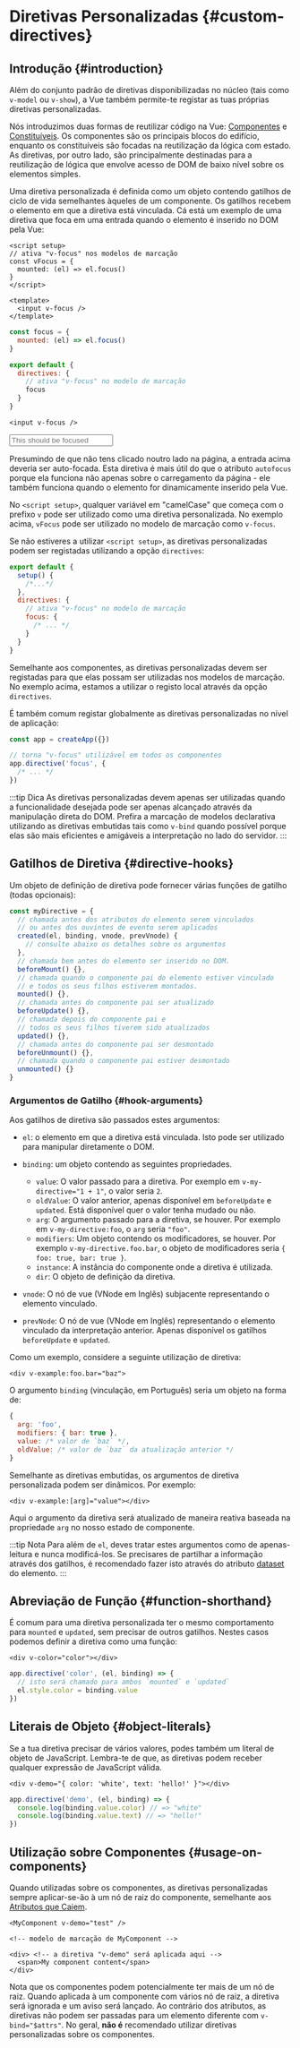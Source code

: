 # Diretivas Personalizadas {#custom-directives}

<script setup>
const vFocus = {
  mounted: el => {
    el.focus()
  }
}
</script>

## Introdução {#introduction}

Além do conjunto padrão de diretivas disponibilizadas no núcleo (tais como `v-model` ou `v-show`), a Vue também permite-te registar as tuas próprias diretivas personalizadas.

Nós introduzimos duas formas de reutilizar código na Vue: [Componentes](/guide/essentials/component-basics.html) e [Constituíveis](./composables). Os componentes são os principais blocos do edifício, enquanto os constituíveis são focadas na reutilização da lógica com estado. As diretivas, por outro lado, são principalmente destinadas para a reutilização de lógica que envolve acesso de DOM de baixo nível sobre os elementos simples.

Uma diretiva personalizada é definida como um objeto contendo gatilhos de ciclo de vida semelhantes àqueles de um componente. Os gatilhos recebem o elemento em que a diretiva está vinculada. Cá está um exemplo de uma diretiva que foca em uma entrada quando o elemento é inserido no DOM pela Vue:

<div class="composition-api">

```vue
<script setup>
// ativa "v-focus" nos modelos de marcação
const vFocus = {
  mounted: (el) => el.focus()
}
</script>

<template>
  <input v-focus />
</template>
```

</div>

<div class="options-api">

```js
const focus = {
  mounted: (el) => el.focus()
}

export default {
  directives: {
    // ativa "v-focus" no modelo de marcação
    focus
  }
}
```

```vue-html
<input v-focus />
```

</div>

<div class="demo">
  <input v-focus placeholder="This should be focused" />
</div>

Presumindo de que não tens clicado noutro lado na página, a entrada acima deveria ser auto-focada. Esta diretiva é mais útil do que o atributo `autofocus` porque ela funciona não apenas sobre o carregamento da página - ele também funciona quando o elemento for dinamicamente inserido pela Vue.

<div class="composition-api">

No `<script setup>`, qualquer variável em "camelCase" que começa com o prefixo `v` pode ser utilizado como uma diretiva personalizada. No exemplo acima, `vFocus` pode ser utilizado no modelo de marcação como `v-focus`.

Se não estiveres a utilizar `<script setup>`, as diretivas personalizadas podem ser registadas utilizando a opção `directives`:

```js
export default {
  setup() {
    /*...*/
  },
  directives: {
    // ativa "v-focus" no modelo de marcação
    focus: {
      /* ... */
    }
  }
}
```

</div>

<div class="options-api">

Semelhante aos componentes, as diretivas personalizadas devem ser registadas para que elas possam ser utilizadas nos modelos de marcação. No exemplo acima, estamos a utilizar o registo local através da opção `directives`.

</div>

É também comum registar globalmente as diretivas personalizadas no nível de aplicação:

```js
const app = createApp({})

// torna "v-focus" utilizável em todos os componentes
app.directive('focus', {
  /* ... */
})
```

:::tip Dica
As diretivas personalizadas devem apenas ser utilizadas quando a funcionalidade desejada pode ser apenas alcançado através da manipulação direta do DOM. Prefira a marcação de modelos declarativa utilizando as diretivas embutidas tais como `v-bind` quando possível porque elas são mais eficientes e amigáveis a interpretação no lado do servidor.
:::

## Gatilhos de Diretiva {#directive-hooks}

Um objeto de definição de diretiva pode fornecer várias funções de gatilho (todas opcionais):

```js
const myDirective = {
  // chamada antes dos atributos do elemento serem vinculados
  // ou antes dos ouvintes de evento serem aplicados
  created(el, binding, vnode, prevVnode) {
    // consulte abaixo os detalhes sobre os argumentos
  },
  // chamada bem antes do elemento ser inserido no DOM.
  beforeMount() {},
  // chamada quando o componente pai do elemento estiver vinculado
  // e todos os seus filhos estiverem montados.
  mounted() {},
  // chamada antes do componente pai ser atualizado
  beforeUpdate() {},
  // chamada depois do componente pai e
  // todos os seus filhos tiverem sido atualizados
  updated() {},
  // chamada antes do componente pai ser desmontado
  beforeUnmount() {},
  // chamada quando o componente pai estiver desmontado
  unmounted() {}
}
```

### Argumentos de Gatilho {#hook-arguments}

Aos gatilhos de diretiva são passados estes argumentos:

- `el`: o elemento em que a diretiva está vinculada. Isto pode ser utilizado para manipular diretamente o DOM.

- `binding`: um objeto contendo as seguintes propriedades.

  - `value`: O valor passado para a diretiva. Por exemplo em `v-my-directive="1 + 1"`, o valor seria `2`.
  - `oldValue`: O valor anterior, apenas disponível em `beforeUpdate` e `updated`. Está disponível quer o valor tenha mudado ou não.
  - `arg`: O argumento passado para a diretiva, se houver. Por exemplo em `v-my-directive:foo`, o `arg` seria `"foo"`.
  - `modifiers`: Um objeto contendo os modificadores, se houver. Por exemplo `v-my-directive.foo.bar`, o objeto de modificadores seria `{ foo: true, bar: true }`.
  - `instance`: A instância do componente onde a diretiva é utilizada.
  - `dir`: O objeto de definição da diretiva.

- `vnode`: O nó de vue (VNode em Inglês) subjacente representando o elemento vinculado.
- `prevNode`: O nó de vue (VNode em Inglês) representando o elemento vinculado da interpretação anterior. Apenas disponível os gatilhos `beforeUpdate` e `updated`.

Como um exemplo, considere a seguinte utilização de diretiva:

```vue-html
<div v-example:foo.bar="baz">
```

O argumento `binding` (vinculação, em Português) seria um objeto na forma de:

```js
{
  arg: 'foo',
  modifiers: { bar: true },
  value: /* valor de `baz` */,
  oldValue: /* valor de `baz` da atualização anterior */
}
```

Semelhante as diretivas embutidas, os argumentos de diretiva personalizada podem ser dinâmicos. Por exemplo:

```vue-html
<div v-example:[arg]="value"></div>
```

Aqui o argumento da diretiva será atualizado de maneira reativa baseada na propriedade `arg` no nosso estado de componente.

:::tip Nota
Para além de `el`, deves tratar estes argumentos como de apenas-leitura e nunca modificá-los. Se precisares de partilhar a informação através dos gatilhos, é recomendado fazer isto através do atributo [dataset](https://developer.mozilla.org/en-US/docs/Web/API/HTMLElement/dataset) do elemento.
:::

## Abreviação de Função {#function-shorthand}

É comum para uma diretiva personalizada ter o mesmo comportamento para `mounted` e `updated`, sem precisar de outros gatilhos. Nestes casos podemos definir a diretiva como uma função:

```vue-html
<div v-color="color"></div>
```

```js
app.directive('color', (el, binding) => {
  // isto será chamado para ambos `mounted` e `updated`
  el.style.color = binding.value
})
```

## Literais de Objeto {#object-literals}

Se a tua diretiva precisar de vários valores, podes também um literal de objeto de JavaScript. Lembra-te de que, as diretivas podem receber qualquer expressão de JavaScript válida.

```vue-html
<div v-demo="{ color: 'white', text: 'hello!' }"></div>
```

```js
app.directive('demo', (el, binding) => {
  console.log(binding.value.color) // => "white"
  console.log(binding.value.text) // => "hello!"
})
```

## Utilização sobre Componentes {#usage-on-components}

Quando utilizadas sobre os componentes, as diretivas personalizadas sempre aplicar-se-ão à um nó de raiz do componente, semelhante aos [Atributos que Caiem](/guide/components/attrs.html).

```vue-html
<MyComponent v-demo="test" />
```

```vue-html
<!-- modelo de marcação de MyComponent -->

<div> <!-- a diretiva "v-demo" será aplicada aqui -->
  <span>My component content</span>
</div>
```

Nota que os componentes podem potencialmente ter mais de um nó de raiz. Quando aplicada à um componente com vários nó de raiz, a diretiva será ignorada e um aviso será lançado. Ao contrário dos atributos, as diretivas não podem ser passadas para um elemento diferente com `v-bind="$attrs"`. No geral, **não é** recomendado utilizar diretivas personalizadas sobre os componentes.
